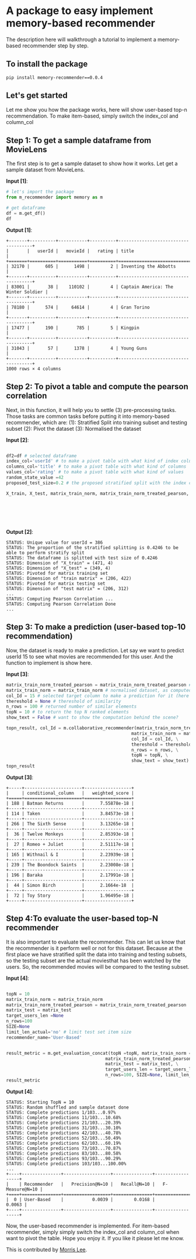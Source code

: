 
# A package to easy implement memory-based recommender
The description here will walkthrough a tutorial to implement a memory-based recommender step by step.


## To install the package

```
pip install memory-recommender==0.0.4
```

## Let's get started

Let me show you how the package works, here will show user-based top-n recommendation. To make item-based, simply switch the index_col and column_col

## **Step 1**: To get a sample dataframe from MovieLens
The first step is to get a sample dataset to show how it works. Let get a sample dataset from MovieLens.

**Input [1]**:

```python
# let's import the package
from m_recommender import memory as m

# get dataframe
df = m.get_df()
df
```

**Output [1]**:

```
+-------+----------+-----------+----------+-------------------------------------+
|       |   userId |   movieId |   rating | title                               |
+=======+==========+===========+==========+=====================================+
| 32170 |      605 |      1498 |        2 | Inventing the Abbotts               |
+-------+----------+-----------+----------+-------------------------------------+
| 83001 |       38 |    110102 |        4 | Captain America: The Winter Soldier |
+-------+----------+-----------+----------+-------------------------------------+
| 78180 |      574 |     64614 |        4 | Gran Torino                         |
+-------+----------+-----------+----------+-------------------------------------+
| 17477 |      190 |       785 |        5 | Kingpin                             |
+-------+----------+-----------+----------+-------------------------------------+
| 31043 |       57 |      1378 |        4 | Young Guns                          |
+-------+----------+-----------+----------+-------------------------------------+
1000 rows × 4 columns
```

## **Step 2**: To pivot a table and compute the pearson correlation
Next, in this function, it will help you to settle (3) pre-processing tasks. Those tasks are common tasks before putting it into memory-based recommender, which are:
(1): Stratified Split into training subset and testing subset
(2): Pivot the dataset
(3): Normalised the dataset

**Input [2]**:
```python

df2=df # selected dataframe
index_col='userId' # to make a pivot table with what kind of index column
columns_col='title' # to make a pivot table with what kind of columns
values_col='rating' # to make a pivot table with what kind of values
random_state_value =42
proposed_test_size=0.2 # the proposed stratified split with the index column, if rejected, it will auto propose a new one

X_train, X_test, matrix_train_norm, matrix_train_norm_treated_pearson, matrix_test = m.recommender_pre_processing(df2=df, \
                                                                                                                  index_col=index_col, \
                                                                                                                  columns_col=columns_col, \
                                                                                                                  values_col=values_col, \
                                                                                                                  random_state_value =random_state_value, \
                                                                                                                  proposed_test_size=proposed_test_size)
```

**Output [2]**:
```
STATUS: Unique value for userId = 386
STATUS: The proportion of the stratified splitting is 0.4246 to be able to perform stratify split
STATUS: The dataframe is splitted with test size of 0.4246
STATUS: Dimension of "X_train" = (471, 4)
STATUS: Dimension of "X_test" = (349, 4)
STATUS: Pivoted for matrix training set
STATUS: Dimension of "train matrix" = (206, 422)
STATUS: Pivoted for matrix testing set
STATUS: Dimension of "test matrix" = (206, 312)
...
STATUS: Computing Pearson Correlation ...
STATUS: Computing Pearson Correlation Done
...
```

## **Step 3**: To make a prediction (user-based top-10 recommendation)

Now, the dataset is ready to make a prediction. Let say we want to predict userId 15 to see what movies are recommended for this user. And the function to implement is show here.

**Input [3]**:
```python
matrix_train_norm_treated_pearson = matrix_train_norm_treated_pearson # pearson correlation dataset as computed in previous kernel
matrix_train_norm = matrix_train_norm # normalised dataset, as computed in previous kernel
col_Id = 15 # selected target column to make a prediction for it (here is a userId)
thereshold = None # thereshold of similarity
n_rows = 100 # returned number of similar elements
topN = 10 # to return the top N ranked elements
show_text = False # want to show the computation behind the scene?

topn_result, col_Id = m.collaborative_recommender(matrix_train_norm_treated_pearson=matrix_train_norm_treated_pearson, \
                                                matrix_train_norm = matrix_train_norm, \
                                                col_Id = col_Id, \
                                                thereshold = thereshold, 
                                                n_rows = n_rows, \
                                                topN = topN, \
                                                show_text = show_text)
topn_result
```
**Output [3]**:
```
+-----+----------------------+------------------+
|     | conditional_column   |   weighted_score |
+=====+======================+==================+
| 188 | Batman Returns       |      7.55878e-18 |
+-----+----------------------+------------------+
| 114 | Taken                |      3.84573e-18 |
+-----+----------------------+------------------+
| 266 | The Sixth Sense      |      3.13265e-18 |
+-----+----------------------+------------------+
|  36 | Twelve Monkeys       |      2.85393e-18 |
+-----+----------------------+------------------+
|  27 | Romeo + Juliet       |      2.51117e-18 |
+-----+----------------------+------------------+
| 165 | Withnail & I         |      2.23939e-18 |
+-----+----------------------+------------------+
| 239 | The Boondock Saints  |      2.23008e-18 |
+-----+----------------------+------------------+
| 196 | Baraka               |      2.17991e-18 |
+-----+----------------------+------------------+
|  44 | Simon Birch          |      2.1664e-18  |
+-----+----------------------+------------------+
|  72 | Toy Story            |      1.96495e-18 |
+-----+----------------------+------------------+

```
## **Step 4**:To evaluate the user-based top-N recommender

It is also important to evaluate the recommender. This can let us know that the recommender is it perform well or not for this dataset. Because at the first place we have stratified split the data into training and testing subsets, so the testing subset are the actual moviesthat has been watched by the users. So, the recommended movies will be compared to the testing subset.

**Input [4]**:
```python

topN = 10
matrix_train_norm = matrix_train_norm
matrix_train_norm_treated_pearson = matrix_train_norm_treated_pearson
matrix_test = matrix_test
target_users_len =None
n_rows=100
SIZE=None
limit_len_actual='no' # limit test set item size
recommender_name='User-Based'


result_metric = m.get_evaluation_concat(topN =topN, matrix_train_norm = matrix_train_norm, \
                                      matrix_train_norm_treated_pearson = matrix_train_norm_treated_pearson, \
                                      matrix_test = matrix_test, \
                                      target_users_len = target_users_len, \
                                      n_rows=100, SIZE=None, limit_len_actual='no',recommender_name='User-Based')
result_metric


```
**Output [4]**:

```
STATUS: Starting TopN = 10
STATUS: Random shuffled and sample dataset done
STATUS: Complete predictions 1/103...0.97%
STATUS: Complete predictions 11/103...10.68%
STATUS: Complete predictions 21/103...20.39%
STATUS: Complete predictions 31/103...30.10%
STATUS: Complete predictions 42/103...40.78%
STATUS: Complete predictions 52/103...50.49%
STATUS: Complete predictions 62/103...60.19%
STATUS: Complete predictions 73/103...70.87%
STATUS: Complete predictions 83/103...80.58%
STATUS: Complete predictions 93/103...90.29%
STATUS: Complete predictions 103/103...100.00%
...
+----+---------------+------------------+---------------+------------------+
|    | Recommender   |   Precision@N=10 |   Recall@N=10 |   F-Measure@N=10 |
+====+===============+==================+===============+==================+
|  0 | User-Based    |           0.0039 |        0.0168 |           0.0063 |
+----+---------------+------------------+---------------+------------------+
```

Now, the user-based recommender is implemented. For item-based recommender, simply simply switch the index_col and column_col when want to pivot the table. Hope you enjoy it. If you like it please let me know.

This is contributed by [Morris Lee](http://www.morris-lee.com/).